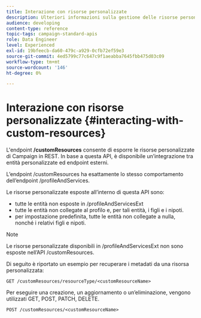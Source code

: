 ```yaml
---
title: Interazione con risorse personalizzate
description: Ulteriori informazioni sulla gestione delle risorse personalizzate con API/
audience: developing
content-type: reference
topic-tags: campaign-standard-apis
role: Data Engineer
level: Experienced
exl-id: 19bfeecb-da60-479c-a929-0cfb72ef59e3
source-git-commit: 4ed5799c77c647c9f1aeabba7645fbb475d03c09
workflow-type: tm+mt
source-wordcount: '146'
ht-degree: 0%

---
```


# Interazione con risorse personalizzate {#interacting-with-custom-resources}

L&#39;endpoint **/customResources** consente di esporre le risorse personalizzate di Campaign in REST. In base a questa API, è disponibile un’integrazione tra entità personalizzate ed endpoint esterni.

L’endpoint /customResources ha esattamente lo stesso comportamento dell’endpoint /profileAndServices.

Le risorse personalizzate esposte all’interno di questa API sono:

* tutte le entità non esposte in /profileAndServicesExt
* tutte le entità non collegate al profilo e, per tali entità, i figli e i nipoti.
* per impostazione predefinita, tutte le entità non collegate a nulla, nonché i relativi figli e nipoti.

>[!NOTE]
>Le risorse personalizzate disponibili in /profileAndServicesExt non sono esposte nell’API /customResources.


Di seguito è riportato un esempio per recuperare i metadati da una risorsa personalizzata:

```
GET /customResources/resourceType/<customResourceName>
```

Per eseguire una creazione, un aggiornamento o un’eliminazione, vengono utilizzati GET, POST, PATCH, DELETE.

```
POST /customResources/<customResourceName>
```
